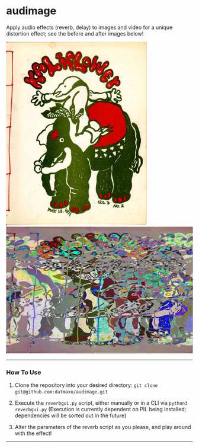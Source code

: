 # audimage
Apply audio effects (reverb, delay) to images and video for a unique distortion effect; see the before and after images below!

![before](example_images/before.png)
![after](example_images/after.png)

---

### How To Use

1. Clone the repository into your desired directory:
   ```git clone git@github.com:datmaxo/audimage.git```

2. Execute the `reverbgui.py` script, either manually or in a CLI via `python3 reverbgui.py`
   (Execution is currently dependent on PIL being installed; dependencies will be sorted out in the future)

3. Alter the parameters of the reverb script as you please, and play around with the effect!

---
